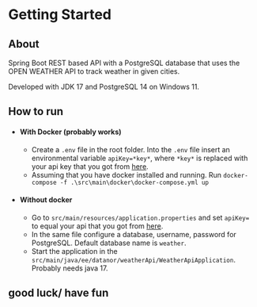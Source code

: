# Getting Started

## About
Spring Boot REST based API with a PostgreSQL database that uses the OPEN WEATHER API to track weather in given cities.

Developed with JDK 17 and PostgreSQL 14 on Windows 11.

## How to run
 * #### With Docker (probably works)
   * Create a ```.env``` file in the root folder. Into the ```.env``` file insert an environmental variable ```apiKey=*key*```, where ```*key*``` is replaced with your api key that you got from [here](https://openweathermap.org/api). 
   * Assuming that you have docker installed and running. Run ```docker-compose -f .\src\main\docker\docker-compose.yml up```

 * #### Without docker
   * Go to ```src/main/resources/application.properties``` and set ```apiKey=``` to equal your api that you got from [here](https://openweathermap.org/api). 
   * In the same file configure a database, username, password for PostgreSQL. Default database name is ```weather```.
   * Start the application in the ```src/main/java/ee/datanor/weatherApi/WeatherApiApplication```. Probably needs java 17.

## good luck/ have fun
